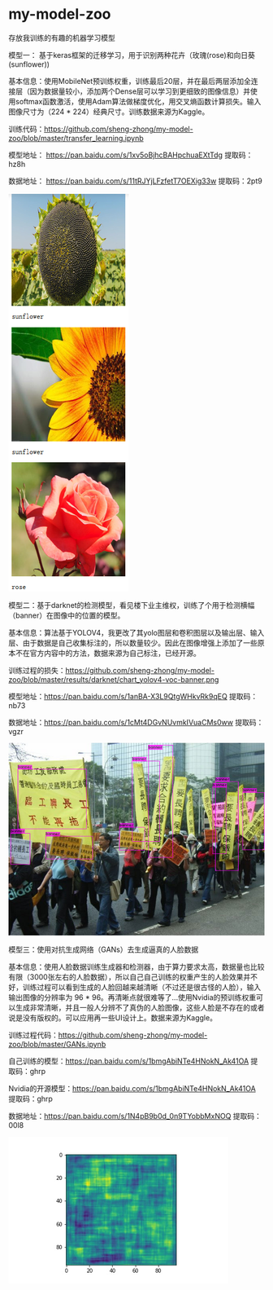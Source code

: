 # my-model-zoo
存放我训练的有趣的机器学习模型




模型一： 基于keras框架的迁移学习，用于识别两种花卉（玫瑰(rose)和向日葵(sunflower))


 基本信息：使用MobileNet预训练权重，训练最后20层，并在最后两层添加全连接层（因为数据量较小，添加两个Dense层可以学习到更细致的图像信息）并使用softmax函数激活，使用Adam算法做梯度优化，用交叉熵函数计算损失。输入图像尺寸为（224 * 224）经典尺寸。训练数据来源为Kaggle。
 
 训练代码：https://github.com/sheng-zhong/my-model-zoo/blob/master/transfer_learning.ipynb
 
 模型地址： https://pan.baidu.com/s/1xv5oBjhcBAHpchuaEXtTdg      提取码：hz8h
 
 数据地址： https://pan.baidu.com/s/11tRJYjLFzfetT7OEXig33w      提取码：2pt9

![image](https://github.com/sheng-zhong/my-model-zoo/blob/master/results/transfer/result.png)

模型二：基于darknet的检测模型，看见楼下业主维权，训练了个用于检测横幅（banner）在图像中的位置的模型。


基本信息：算法基于YOLOV4，我更改了其yolo图层和卷积图层以及输出层、输入层、由于数据是自己收集标注的，所以数量较少。因此在图像增强上添加了一些原本不在官方内容中的方法，数据来源为自己标注，已经开源。

训练过程的损失：https://github.com/sheng-zhong/my-model-zoo/blob/master/results/darknet/chart_yolov4-voc-banner.png

模型地址：https://pan.baidu.com/s/1anBA-X3L9QtgWHkvRk9qEQ    提取码：nb73

数据地址：https://pan.baidu.com/s/1cMt4DGvNUvmkIVuaCMs0ww    提取码：vgzr

![image](https://github.com/sheng-zhong/my-model-zoo/blob/master/results/darknet/predictions.jpg)


模型三：使用对抗生成网络（GANs）去生成逼真的人脸数据


基本信息：使用人脸数据训练生成器和检测器，由于算力要求太高，数据量也比较有限（3000张左右的人脸数据），所以自己自己训练的权重产生的人脸效果并不好，训练过程可以看到生成的人脸回越来越清晰（不过还是很古怪的人脸），输入输出图像的分辨率为 96 * 96。再清晰点就很难等了...使用Nvidia的预训练权重可以生成非常清晰，并且一般人分辨不了真伪的人脸图像，这些人脸是不存在的或者说是没有版权的。可以应用再一些UI设计上。数据来源为Kaggle。

训练过程代码：https://github.com/sheng-zhong/my-model-zoo/blob/master/GANs.ipynb

自己训练的模型：https://pan.baidu.com/s/1bmgAbiNTe4HNokN_Ak41OA      提取码：ghrp

Nvidia的开源模型：https://pan.baidu.com/s/1bmgAbiNTe4HNokN_Ak41OA      提取码：ghrp

数据地址：https://pan.baidu.com/s/1N4pB9b0d_0n9TYobbMxNOQ      提取码：00l8

![image](https://github.com/sheng-zhong/my-model-zoo/blob/master/results/gans/first_generated.jpg)

